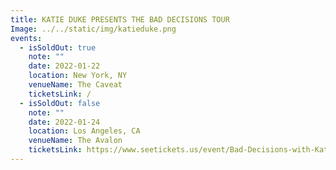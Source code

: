 ```yaml
---
title: KATIE DUKE PRESENTS THE BAD DECISIONS TOUR
Image: ../../static/img/katieduke.png
events:
  - isSoldOut: true
    note: ""
    date: 2022-01-22
    location: New York, NY
    venueName: The Caveat
    ticketsLink: /
  - isSoldOut: false
    note: ""
    date: 2022-01-24
    location: Los Angeles, CA
    venueName: The Avalon
    ticketsLink: https://www.seetickets.us/event/Bad-Decisions-with-Katie-Duke/450650
---
```

